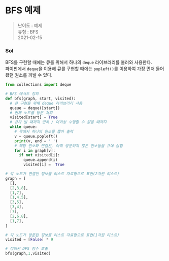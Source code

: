 # BFS 예제
> 난이도 : 예제   
> 유형 : BFS  
> 2021-02-15

### Sol
BFS를 구현할 때에는 큐를 위해서 하나의 `deque` 라이브러리를 불러와 사용한다.  
파이썬에서 `deque`을 이용해 큐를 구현할 때에는 `popleft()`를 이용하여 가장 먼저 들어왔던 원소를 꺼낼 수 있다.
```python
from collections import deque

# BFS 메서드 정의
def bfs(graph, start, visited):
  # 큐 구현을 위해 deque 라이브러리 사용
  queue = deque([start])
  # 현재 노드를 방문 처리
  visited[start] = True
  # 큐가 빌 때까지 반복 / 더이상 수행할 수 없을 때까지
  while queue:
    # 큐에서 하나의 원소를 뽑아 출력
    v = queue.popleft()
    print(v, end = ' ')
    # 해당 원소와 연결된, 아직 방문하지 않은 원소들을 큐에 삽입
    for i in graph[v]:
      if not visited[i]:
        queue.append(i)
        visited[i] =  True

# 각 노드가 연결된 정보를 리스트 자료형으로 표현(2차원 리스트)
graph = [
  [],
  [2,3,8],
  [1,7],
  [1,4,5],
  [3,5],
  [3,4],
  [7],
  [2,6,8],
  [1,7],
]

# 각 노드가 방문된 정보를 리스트 자료형으로 표현(1차원 리스트)
visited = [False] * 9

# 정의된 DFS 함수 호출
bfs(graph,1,visited)
```